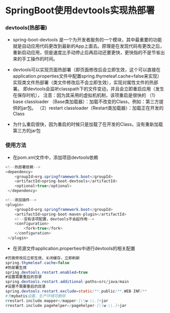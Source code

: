 # SpringBoot使用devtools实现热部署
### devtools(热部署)
- spring-boot-devtools 是一个为开发者服务的一个模块，其中最重要的功能就是自动应用代码更改到最新的App上面去。原理是在发现代码有更改之后，重新启动应用，但是速度比手动停止后再启动还要更快，更快指的不是节省出来的手工操作的时间。

- devtools可以实现页面热部署（即页面修改后会立即生效，这个可以直接在application.properties文件中配置spring.thymeleaf.cache=false来实现）
实现类文件热部署（类文件修改后不会立即生效），实现对属性文件的热部署。 
即devtools会监听classpath下的文件变动，并且会立即重启应用（发生在保存时机），
注意：因为其采用的虚拟机机制，该项重启是很快的 
（1）base classloader （Base类加载器）：加载不改变的Class，例如：第三方提供的jar包。
（2）restart classloader（Restart类加载器）：加载正在开发的Class

- 为什么重启很快，因为重启的时候只是加载了在开发的Class，没有重新加载第三方的jar包


### 使用方法
- 在pom.xml文件中，添加项目devtools依赖
```java
<!--热部署依赖-->
<dependency>
    <groupId>org.springframework.boot</groupId>
    <artifactId>spring-boot-devtools</artifactId>
    <optional>true</optional>
 </dependency>

<!--添加插件-->
<plugin>
    <groupId>org.springframework.boot</groupId>
    <artifactId>spring-boot-maven-plugin</artifactId>
    <!--没有该项配置，devtools不会起作用-->
    <configuration>
        <fork>true</fork>
    </configuration>
 </plugin>
```
- 在资源文件application.properties中进行devtools的相关配置
```java
#页面修改后立即生效，关闭缓存，立即刷新
spring.thymeleaf.cache=false
#热部署生效
spring.devtools.restart.enabled=true
#设置需要重启的目录
spring.devtools.restart.additional-paths=src/java/main
#设置不需要重启的目录
spring.devtools.restart.exclude=static/**,public/**,WEB-INF/**
#为mybatis设置，生产环境可删除
#restart.include.mapper=/mapper-[\\w-\\.]+jar
#restart.include.pagehelper=/pagehelper-[\\w-\\.]+jar
```